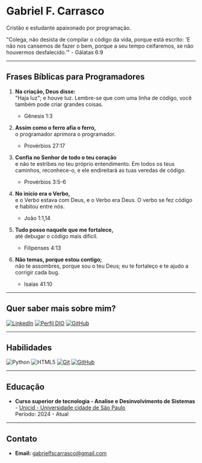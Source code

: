 # Gabriel F. Carrasco

Cristão e estudante apaixonado por programação.

"Colega, não desista de compilar o código da vida, porque está escrito: 'E não nos cansemos de fazer o bem, porque a seu tempo ceifaremos, se não houvermos desfalecido.'" - Gálatas 6:9

---

## Frases Bíblicas para Programadores

1. **Na criação, Deus disse:**  
   "Haja luz"; e houve luz. Lembre-se que com uma linha de código, você também pode criar grandes coisas.  
   - Gênesis 1:3

2. **Assim como o ferro afia o ferro,**  
   o programador aprimora o programador.  
   - Provérbios 27:17

3. **Confia no Senhor de todo o teu coração**  
   e não te estribes no teu próprio entendimento. Em todos os teus caminhos, reconhece-o, e ele endireitará as tuas veredas de código.  
   - Provérbios 3:5-6

4. **No início era o Verbo,**  
   e o Verbo estava com Deus, e o Verbo era Deus. O verbo se fez código e habitou entre nós.  
   - João 1:1,14

5. **Tudo posso naquele que me fortalece,**  
   até debugar o código mais difícil.  
   - Filipenses 4:13

6. **Não temas, porque estou contigo;**  
   não te assombres, porque sou o teu Deus; eu te fortaleço e te ajudo a corrigir cada bug.  
   - Isaías 41:10

---

## Quer saber mais sobre mim?
[![LinkedIn](https://img.shields.io/badge/LinkedIn-000?style=for-the-badge&logo=linkedin&logoColor=0E76A8)](https://www.linkedin.com/in/gabriel-carrasco-52710028b/)
[![Perfil DIO](https://img.shields.io/badge/-Meu%20Perfil%20na%20DIO-000?style=for-the-badge)](https://web.dio.me/users/gabrielfscarrasco)
[![GitHub](https://img.shields.io/badge/GitHub-000?style=for-the-badge&logo=github)](https://github.com/GabrielFcarrasco)

---

## Habilidades
![Python](https://img.shields.io/badge/Python-000?style=for-the-badge&logo=python)
![HTML5](https://img.shields.io/badge/HTML-000?style=for-the-badge&logo=html5&logoColor=30A3DC)
[![Git](https://img.shields.io/badge/Git-000?style=for-the-badge&logo=git&logoColor=E94D5F)](https://git-scm.com/doc) 
[![GitHub](https://img.shields.io/badge/GitHub-000?style=for-the-badge&logo=github&logoColor=30A3DC)](https://docs.github.com/)

---

## Educação
- **Curso superior de tecnologia - Analise e Desinvolvimento de Sistemas** - [Unicid - Universidade cidade de São Paulo](https://www.google.com/aclk?sa=l&ai=DChcSEwjR_9ai_7OGAxUNH60GHdl_Cr8YABAAGgJwdg&ase=2&gclid=Cj0KCQjwpNuyBhCuARIsANJqL9Pcs5YUEJTK831W5MWIB8k8HlBl605CCAqVKBV6icjQGNBaKyi7z74aAjxDEALw_wcB&sig=AOD64_1tCkjvWj04TnOLleDGoZlWJdIVNw&q&nis=4&adurl&ved=2ahUKEwiJwcyi_7OGAxXMr5UCHS85BsUQ0Qx6BAgHEAEao)  
  Período: 2024 - Atual

---

## Contato
- **Email:** [gabrielfscarrasco@gmail.com](mailto:gabrielfsccarrasco@gmail.com)